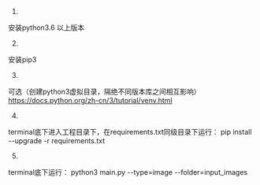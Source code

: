 1.
安装python3.6 以上版本

2. 
安装pip3 

3.
可选（创建python3虚拟目录，隔绝不同版本库之间相互影响）
https://docs.python.org/zh-cn/3/tutorial/venv.html

4.
terminal底下进入工程目录下，在requirements.txt同级目录下运行：
pip install --upgrade -r requirements.txt


5.
terminal底下运行：
python3 main.py --type=image --folder=input_images